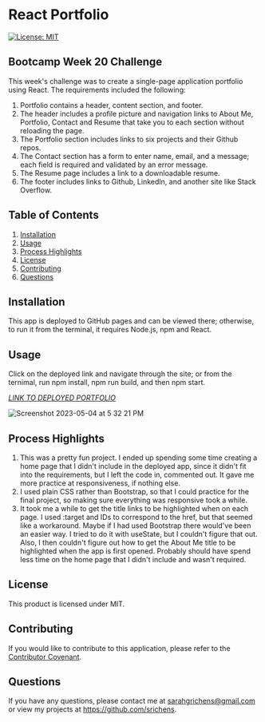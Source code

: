 # React Portfolio

[![License: MIT](https://img.shields.io/badge/License-MIT-purple.svg)](https://opensource.org/licenses/MIT)

## Bootcamp Week 20 Challenge

This week's challenge was to create a single-page application portfolio using React. The requirements included the following:

1. Portfolio contains a header, content section, and footer.
2. The header includes a profile picture and navigation links to About Me, Portfolio, Contact and Resume that take you to each section without reloading the page.
3. The Portfolio section includes links to six projects and their Github repos.
4. The Contact section has a form to enter name, email, and a message; each field is required and validated by an error message.
5. The Resume page includes a link to a downloadable resume.
6. The footer includes links to Github, LinkedIn, and another site like Stack Overflow.


## Table of Contents
1. [Installation](#installation)
2. [Usage](#usage)
3. [Process Highlights](#process-highlights)
4. [License](#license)
5. [Contributing](#contributing)
6. [Questions](#questions)

## Installation
This app is deployed to GitHub pages and can be viewed there; otherwise, to run it from the terminal, it requires Node.js, npm and React.

## Usage
Click on the deployed link and navigate through the site; or from the ternimal, run npm install, npm run build, and then npm start.

[*LINK TO DEPLOYED PORTFOLIO*](https://srichens.github.io/portfolio-react/)

![Screenshot 2023-05-04 at 5 32 21 PM](https://user-images.githubusercontent.com/117301473/236343679-c5daed93-fc79-42f8-93f3-0aa2f6774bf0.png)


## Process Highlights

1. This was a pretty fun project. I ended up spending some time creating a home page that I didn't include in the deployed app, since it didn't fit into the requirements, but I left the code in, commented out. It gave me more practice at responsiveness, if nothing else.
2. I used plain CSS rather than Bootstrap, so that I could practice for the final project, so making sure everything was responsive took a while.
3. It took me a while to get the title links to be highlighted when on each page. I used :target and IDs to correspond to the href, but that seemed like a workaround. Maybe if I had used Bootstrap there would've been an easier way. I tried to do it with useState, but I couldn't figure that out. Also, I then couldn't figure out how to get the About Me title to be highlighted when the app is first opened. Probably should have spend less time on the home page that I didn't include and wasn't required.

## License
This product is licensed under MIT.

## Contributing
If you would like to contribute to this application, please refer to the [Contributor Covenant](https://www.contributor-covenant.org/).

## Questions
If you have any questions, please contact me at sarahgrichens@gmail.com or view my projects at https://github.com/srichens.